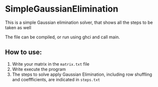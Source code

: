 # SimpleGaussianElimination
This is a simple Gaussian elimination solver, that shows all the steps to be taken as well

The file can be compiled, or run using ghci and call main.

## How to use:
1. Write your matrix in the `matrix.txt` file
2. Write execute the program
3. The steps to solve apply Gaussian Elimination, including row shuffling and coeffficients, are indicated in `steps.txt`
